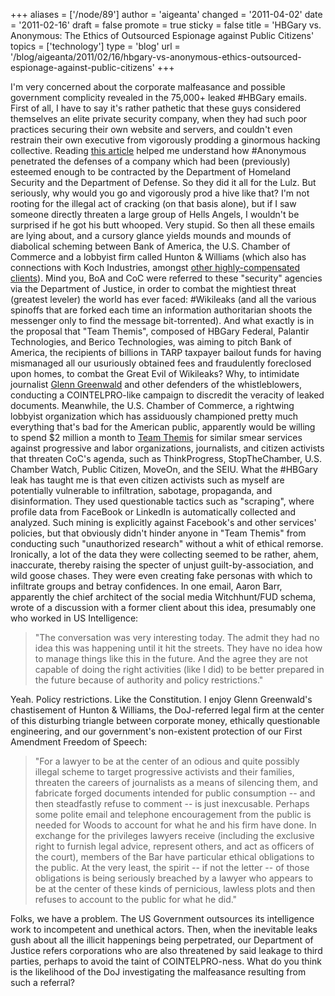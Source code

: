 +++
aliases = ['/node/89']
author = 'aigeanta'
changed = '2011-04-02'
date = '2011-02-16'
draft = false
promote = true
sticky = false
title = 'HBGary vs. Anonymous: The Ethics of Outsourced Espionage against Public Citizens'
topics = ['technology']
type = 'blog'
url = '/blog/aigeanta/2011/02/16/hbgary-vs-anonymous-ethics-outsourced-espionage-against-public-citizens'
+++
<p>I&#39;m very concerned about the corporate malfeasance and possible government complicity revealed in the 75,000+ leaked #HBGary emails. First of all, I have to say it&#39;s rather pathetic that these guys considered themselves an elite private security company, when they had such poor practices securing their own website and servers, and couldn&#39;t even restrain their own executive from vigorously prodding a ginormous hacking collective.
 Reading <a href="http://arstechnica.com/tech-policy/news/2011/02/anonymous-speaks-the-inside-story-of-the-hbgary-hack.ars" title="Anonymous speaks: the inside story of the HBGary hack">this article</a> helped me understand how #Anonymous penetrated the defenses of a company which had been (previously) esteemed enough to be contracted by the Department of Homeland Security and the Department of Defense. So they did it all for the Lulz. But seriously, why would you go and vigorously prod a hive like that? I&#39;m not rooting for the illegal act of cracking (on that basis alone), but if I saw someone directly threaten a large group of Hells Angels, I wouldn&#39;t be surprised if he got his butt whooped. Very stupid. So then all these emails are lying about, and a cursory glance yields mounds and mounds of diabolical scheming between Bank of America, the U.S. Chamber of Commerce and a lobbyist firm called Hunton &amp; Williams (which also has connections with Koch Industries, amongst <a href="http://www.opensecrets.org/lobby/firmsum.php?year=2010&amp;lname=Hunton+%26+Williams&amp;id=" title="Groups That Have Retained Hunton and Williams">other highly-compensated clients</a>). Mind you, BoA and CoC were referred to these &quot;security&quot; agencies via the Department of Justice, in order to combat the mightiest threat (greatest leveler) the world has ever faced: #Wikileaks (and all the various spinoffs that are forked each time an information authoritarian shoots the messenger only to find the message bit-torrented). And what exactly is in the proposal that &quot;Team Themis&quot;, composed of HBGary Federal, Palantir Technologies, and Berico Technologies, was aiming to pitch Bank of America, the recipients of billions in TARP taxpayer bailout funds for having mismanaged all our usuriously obtained fees and fraudulently foreclosed upon homes, to combat the Great Evil of Wikileaks? Why, to intimidate journalist <a href="http://www.salon.com/news/opinion/glenn_greenwald/2011/02/15/palantir" title="More facts emerge about the leaked smear campaigns">Glenn Greenwald</a> and other defenders of the whistleblowers, conducting a COINTELPRO-like campaign to discredit the veracity of leaked documents. Meanwhile, the U.S. Chamber of Commerce, a rightwing lobbyist organization which has assiduously championed pretty much everything that&#39;s bad for the American public, apparently would be willing to spend $2 million a month to <a href="http://www.dailykos.com/story/2011/02/15/944614/-HBGary,-Themis,-bloggers,-and-traditional-media:-What-a-tangled-Web" title="HBGary, Themis, bloggers, and traditional media: What a tangled Web">Team Themis</a> for similar smear services against progressive and labor organizations, journalists, and citizen activists that threaten CoC&#39;s agenda, such as ThinkProgress, StopTheChamber, U.S. Chamber Watch, Public Citizen, MoveOn, and the SEIU. What the #HBGary leak has taught me is that even citizen activists such as myself are potentially vulnerable to infiltration, sabotage, propaganda, and disinformation. They used questionable tactics such as &quot;scraping&quot;, where profile data from FaceBook or LinkedIn is automatically collected and analyzed. Such mining is explicitly against Facebook&#39;s and other services&#39; policies, but that obviously didn&#39;t hinder anyone in &quot;Team Themis&quot; from conducting such &quot;unauthorized research&quot; without a whit of ethical remorse. Ironically, a lot of the data they were collecting seemed to be rather, ahem, inaccurate, thereby raising the specter of unjust guilt-by-association, and wild goose chases. They were even creating fake personas with which to infiltrate groups and betray confidences. In one email, Aaron Barr, apparently the chief architect of the social media Witchhunt/FUD schema, wrote of a discussion with a former client about this idea, presumably one who worked in US Intelligence:</p><blockquote>&quot;The conversation was very interesting today. The admit they had no idea this was happening until it hit the streets. They have no idea how to manage things like this in the future. And the agree they are not capable of doing the right activities (like I did) to be better prepared in the future because of authority and policy restrictions.&quot;</blockquote><p>Yeah. Policy restrictions. Like the Constitution. I enjoy Glenn Greenwald&#39;s chastisement of Hunton &amp; Williams, the DoJ-referred legal firm at the center of this disturbing triangle between corporate money, ethically questionable engineering, and our government&#39;s non-existent protection of our First Amendment Freedom of Speech:</p><blockquote>&quot;For a lawyer to be at the center of an odious and quite possibly illegal scheme to target progressive activists and their families, threaten the careers of journalists as a means of silencing them, and fabricate forged documents intended for public consumption -- and then steadfastly refuse to comment -- is just inexcusable. Perhaps some polite email and telephone encouragement from the public is needed for Woods to account for what he and his firm have done. In exchange for the privileges lawyers receive (including the exclusive right to furnish legal advice, represent others, and act as officers of the court), members of the Bar have particular ethical obligations to the public. At the very least, the spirit -- if not the letter -- of those obligations is being seriously breached by a lawyer who appears to be at the center of these kinds of pernicious, lawless plots and then refuses to account to the public for what he did.&quot;</blockquote><p>Folks, we have a problem. The US Government outsources its intelligence work to incompetent and unethical actors. Then, when the inevitable leaks gush about all the illicit happenings being perpetrated, our Department of Justice refers corporations who are also threatened by said leakage to third parties, perhaps to avoid the taint of COINTELPRO-ness. What do you think is the likelihood of the DoJ investigating the malfeasance resulting from such a referral?</p>
